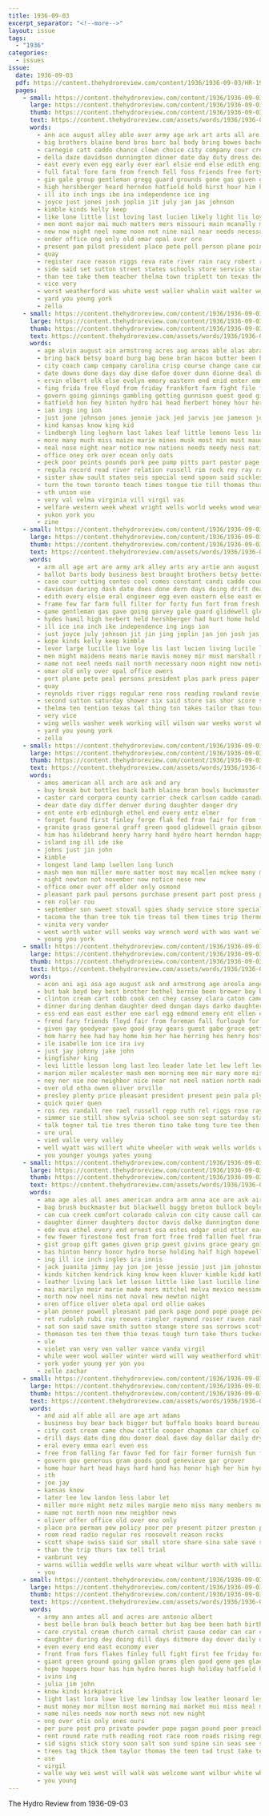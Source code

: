 ```yaml
---
title: 1936-09-03
excerpt_separator: "<!--more-->"
layout: issue
tags:
  - "1936"
categories:
  - issues
issue:
  date: 1936-09-03
  pdf: https://content.thehydroreview.com/content/1936/1936-09-03/HR-1936-09-03.pdf
  pages:
    - small: https://content.thehydroreview.com/content/1936/1936-09-03/small/HR-1936-09-03-01.jpg
      large: https://content.thehydroreview.com/content/1936/1936-09-03/large/HR-1936-09-03-01.jpg
      thumb: https://content.thehydroreview.com/content/1936/1936-09-03/thumbnails/HR-1936-09-03-01.jpg
      text: https://content.thehydroreview.com/assets/words/1936/1936-09-03/HR-1936-09-03-01.txt
      words:
        - ann ace august alley able aver army age ark art arts all are ave artie ago and
        - big brothers blaine bond bros barc bal body bring bowes bachelor benet band better betsy brought barber banu begin brawn bonus ball barts blower best bells bell bandy but been bank both boucher ballot back bigger buy business bun boys
        - carnegie catt caddo chance clown choice city company cour cream carry chamber courts cody con county christ carnival cobb cedar class civil collier cool count case constant cutting cheap car can came clinton convey contes comes church cole citizen
        - della daze davidson dunnington dinner date day duty dress deal dust done dance daring drift dent during don degree door dern doing days dash dry
        - east every even egg early ever earl elsie end else edith engineer economy enter ean eastern
        - full fatal fore farm from french fell foss friends free forty fresh fund front frame fin fair farrell friday first few filter force far finley former for fun fort fall fan famous
        - gin gale group gentleman gregg guard grounds gone gas given george game glidewell good going glen gave games garvey glad
        - high hershberger heard herndon hatfield hold hirst hour him hie henry hydro had hamil horn held horse hyde house hope hot home has her hin half herbert hopewell heart hinton homa hurt hydes hard
        - ill ito inch ings ibe ina independence ice ing
        - joyce just jones josh joplin jit july jan jas johnson
        - kimble kinds kelly keep
        - like lone little list loving last lucien likely light lis loye left lee later letter lat long learn lam lever lady land lucky lewis luellen lon loud league leona lad large lucile live law lorene letha lett lucille living
        - men mont major mai much matters mers missouri main mcanally matter maidens made marie many mir means mean monday money mort miss mile might marjorie mexico mavis members may music maybe miller marry miles more mary morning morale man most
        - new now night neel name noon not nine nail near needs necessary notice nary north
        - onder office ong only old omar opal over ore
        - present pam pilot president place pete poll person plane point plenty pitzer per page past paper park peal plan persons post pastor pole part
        - quay
        - register race reason riggs reva rate river rain racy robert reveal ruckman reed roland reynolds regular radio rowland ross reading
        - side said set sutton street states schools store service star sale shower school stream senator start ser showers shines spies studebaker seven station show speak saturday shoe short soon sing stock shows six silver style second spain son safe score speech streets she settle sack still south september smith state smaller standard sun summer standing sith summ stage speaker secret swing
        - than tee take them teacher thelma town triplett ton texas the thet times tock trip too takes test thing tention thomas taylor tickell tailor ten
        - vice very
        - worst weatherford was white west waller whalin wait walter weather winning week way will well williams wing weeks work with walts war working while worth winner whistle wilson water wells want washer win wings
        - yard you young york
        - zella
    - small: https://content.thehydroreview.com/content/1936/1936-09-03/small/HR-1936-09-03-02.jpg
      large: https://content.thehydroreview.com/content/1936/1936-09-03/large/HR-1936-09-03-02.jpg
      thumb: https://content.thehydroreview.com/content/1936/1936-09-03/thumbnails/HR-1936-09-03-02.jpg
      text: https://content.thehydroreview.com/assets/words/1936/1936-09-03/HR-1936-09-03-02.txt
      words:
        - age alvin august ain armstrong acres aug areas able alas abraham ann alfalfa ana albert all ago arkansas area are ard apple ask and
        - bring back betsy board burg bag bene bran bacon butter been boards beans burgman bob buy bozarth boucher bay bottom bless but boat bryan butler better bronson best branson brought bixler business brother brow bone blakley ben bennett bales busi buckmaster brothers boys battle
        - city coach camp company carolina crisp course change cane came crosswhite church coffee caddo certain county crownover cause corpora cream cobb cartwright christ con creek cave chas chance chin corn cotton can colorado camping charles churchill cabbage comes cleveland call collier corder copper centers carrier cop cloud canada claude care
        - date downs done days day dine dafoe dover dunn dionne deal dust doubt diana decent daily dole dollar dean darke daughter driskill
        - ervin elbert elk else evelyn emory eastern end enid enter emma ean every everett elizabeth elsie economy east
        - fing frida free floyd from friday frankfort farm fight file frame friends foo falo fred falls found fear fam fancy finder farms frid few fester fort first florida front faster far flakes for fell ford frost farmer
        - govern going ginnings gambling getting gunnison guest good gift games gard general golden granite gregg gilchrist gripe gentleman gorman glen gil
        - hatfield hon hey hinton hydro hai head herbert honey hour herndon hamilton health house homa had her horse helmuth homs hosey haul huntington has honor hafer ham him home horace hike hovey hence held harry heal huge hills hubert
        - ian ings ing ion
        - just jone johnson jones jennie jack jed jarvis joe jameson joplin jobs jud jin jammer jesus jim james
        - kind kansas know king kid
        - lindbergh ling leghorn last lakes leaf little lemons less lincoln long livingston lead levi louis loan lord lap lowers louisville light lewis longer lot lee lard liberal live
        - more many much miss maize marie mines musk most min must maud means miles miller mustard men man mur monday members matters market mine made mills money murphy may missouri manner miser mans mexico mere
        - neal nose night near notice now nations needs needy ness nation nett nas not noon north never nickel new
        - office oney ork over ocean only oats
        - peck poor points pounds pork pee pump pitts part pastor page pitzer pro per pete patron persons paper public present pain pure patent place past pound peoples paul price pinto pullman pledge private
        - regula record read river relation russell rim rock rey ray rains reach reg rosser ren reas rub route ruth row rain ralph reno run race reen rolla
        - sister shaw sault states seis special send spoon said sickles sweeter stand sugar street slot school strong springfield size sept still small sou state sutton she sharp stores souri square sun spain second stewart store september straits see smith sincere sons stock six sunday sell storm soon son sam saturday saw sale sunda standard shun summers salt south showers slemp service setting springs sylvester summer short such
        - turn the town toronto teach times tongue tie till thomas thurs then them trip than tilbury taylor try ton thing towns tor train track
        - uth union use
        - very val velma virginia vill virgil vas
        - welfare western week wheat wright wells world weeks wood weather well was with withers west wish woo word while white way work will went
        - yukon york you
        - zine
    - small: https://content.thehydroreview.com/content/1936/1936-09-03/small/HR-1936-09-03-03.jpg
      large: https://content.thehydroreview.com/content/1936/1936-09-03/large/HR-1936-09-03-03.jpg
      thumb: https://content.thehydroreview.com/content/1936/1936-09-03/thumbnails/HR-1936-09-03-03.jpg
      text: https://content.thehydroreview.com/assets/words/1936/1936-09-03/HR-1936-09-03-03.txt
      words:
        - arm all age art are army ark alley arts ary artie ann august and able ago
        - ballot barts body business best brought brothers betsy better bowes bell bonus boucher bandy bill bachelor band bank both bros ball bun big blower bring bells blaine bal begin but boys born barber bond been back
        - case cour cutting contes cool comes constant candi caddo count city courts civil car county can convey cedar church clinton chance cody carry cattle choice clown cream carnegie collier citizen carnival casini christ con cole cast cobb chamber cheap came
        - davidson daring dash date does done dern days doing drift deal day degree dust during dry desire dress duty daze dance dinner della don dent dunnington
        - edith every elsie eral engineer egg even eastern else east enter early earl ever economy eagle end
        - frame few far farm full filter for forty fun fort from fresh farrell foss former fore fair first friends fall fatal fell famous feast fund free fan finley force french friday front
        - game gentleman gas gave going garvey gale guard glidewell glen grounds group gone good gregg given governor general gin glad games
        - hydes hamil high herbert held hershberger had hurt home hold henry house hatfield hei hard heard hope horse hyde hour herndon hie hin her hinton has horn hot heart homa half hopewell hydro him
        - ill ice ina inch ike independence ing ings ion
        - just joyce july johnson jit jin jing joplin jan jon josh jas jones
        - kope kinds kelly keep kimble
        - lever large lucille live loye lis last lucien living lucile lucky lewis letter lin little leona long letha lee larger later left lam loving law learn light life league list likely lat luellen lone loud land
        - men might maidens means marie mavis money mir must marshall mary missouri members morale mag music miles miller morning mea most mai marjorie monday major more made maybe many mont mcanally man main mal mexico marry mile miss much matters may
        - name not neel needs nail north necessary noon night now notice nine near nena noblet new
        - omar old only over opal office owers
        - port plane pete peal persons president plas park press paper pole present poll plan past page point post pam part pitzer per proud pastor pilot place person plenty
        - quay
        - reynolds river riggs regular rene ross reading rowland revie rate reason ruckman reed reveal reva rain radio race roland
        - second sutton saturday shower six said store sas shor score standing sup show sack short secret studebaker settle silver seven school style summer showers shines sale swing still stock spies standard september smaller sun set sama speak start side speaker ser she summ shoe spain senator south speech soon shows state street states stage sing soe safe streets star station smith see son schools service
        - thelma ten tention texas tal thing ton takes tailor than tour times trip them triplett tickell the teacher thomas town take test taylor too thet
        - very vice
        - wing wells washer week working will wilson war weeks worst while weather waller was welding want whistle white well wait work west wings win walts whalin way went water walter wil weatherford with winner wit winning worth williams
        - yard you young york
        - zella
    - small: https://content.thehydroreview.com/content/1936/1936-09-03/small/HR-1936-09-03-04.jpg
      large: https://content.thehydroreview.com/content/1936/1936-09-03/large/HR-1936-09-03-04.jpg
      thumb: https://content.thehydroreview.com/content/1936/1936-09-03/thumbnails/HR-1936-09-03-04.jpg
      text: https://content.thehydroreview.com/assets/words/1936/1936-09-03/HR-1936-09-03-04.txt
      words:
        - amos american all arch are ask and ary
        - buy break but bottles back bath blaine bran bowls buckmaster both balls better brightly basket
        - caster card corpora county carrier check carlson caddo canada crush colorado cooler can
        - dear date day differ denver during daughter danger dry
        - ent ente erb edinburgh ethel end every entz elmer
        - forget found first finley forge flak fed fran fair for from free flock
        - granite grass general graff green good glidewell grain gibson
        - him has hildebrand henry harry hand hydro heart herndon happy had home
        - island ing ill ide ike
        - johns just jin john
        - kimble
        - longest land lamp luellen long lunch
        - mash men mon miller more matter most may mcallen mckee many monday might mindy made much metz
        - night newton not november now notice nese new
        - office omer over off older only osmond
        - pleasant park paul persons purchase present part post press port plane piles price per pilot
        - ren roller rou
        - september son sweet stovall spies shady service store special spaulding state station stutzman school sar skates sun sparkle sam subject said stutsman see senator sides set steel sheriff saw summer scarth
        - tacoma the than tree tok tin treas tol them times trip thermos then
        - vinita very vander
        - went worth water will weeks way wrench word with was want well welcome wish ware ways
        - young you york
    - small: https://content.thehydroreview.com/content/1936/1936-09-03/small/HR-1936-09-03-05.jpg
      large: https://content.thehydroreview.com/content/1936/1936-09-03/large/HR-1936-09-03-05.jpg
      thumb: https://content.thehydroreview.com/content/1936/1936-09-03/thumbnails/HR-1936-09-03-05.jpg
      text: https://content.thehydroreview.com/assets/words/1936/1936-09-03/HR-1936-09-03-05.txt
      words:
        - acon ani agi asa ago august ask and armstrong age areola angel arends alma antes alls aid arr are anna ane all arthur anderson ara alt ast austin
        - but bak boyd bey best brother bethel bernie been brewer boy bily bear ben black buchanan books blue business ballou bate boucher blasko braly beals
        - clinton cream cart cobb cook cen chey cassey clara caton came christine course church cole clark cecil center county call creek cord coles city crissman come car caddo cone carver cor
        - dinner during denham daughter deed dungan days darko daughters davis day denver ded done
        - ess end ean east esther ene earl egg edmond emery ent ellen elmer ens
        - frend fary friends floyd fair from foreman fall furlough for former few fisher fan foren free fries fort friday fest fay frank
        - given gay goodyear gave good gray gears guest gabe groce getting grain
        - hom harry hee had hay home him her hae herring hes henry host has harold hydro heineman
        - ile isabelle ion ice ira ivy
        - just jay johnny jake john
        - kingfisher king
        - levi little lesson long last leo leader late let lew left leena lydia letter
        - marion miler mcalester mash men morning mee mir mary more miss morris mand melvin many miller mise mae monk manning made monday mix mite mull mound mon
        - ney ner nie noe neighbor nice near not neel nation north nade now night
        - over old otha owen oliver orville
        - presley plenty price pleasant president present pein pala ply pride picking pensa people pad pet peebles pair
        - quick quier quen
        - ros res randall ree rael russell repp ruth rel riggs rose raymond rome ridge rozelle rae reine ray
        - simmer sie still show sylvia school see son sept saturday stare smith sai standard september sor simmons stas susie sey selling say sons sic seed style sylvester sun sam sunday set sister size shall
        - talk tegner tal tie tres theron tino take tong ture tee then tune toker thomas them town ted the toy ten thom top
        - ure ural
        - vied valle very valley
        - well wyatt was willert white wheeler with weak wells worlds welcome wee wife wildman wade while will week wieand weathers
        - you younger youngs yates young
    - small: https://content.thehydroreview.com/content/1936/1936-09-03/small/HR-1936-09-03-06.jpg
      large: https://content.thehydroreview.com/content/1936/1936-09-03/large/HR-1936-09-03-06.jpg
      thumb: https://content.thehydroreview.com/content/1936/1936-09-03/thumbnails/HR-1936-09-03-06.jpg
      text: https://content.thehydroreview.com/assets/words/1936/1936-09-03/HR-1936-09-03-06.txt
      words:
        - ama age ales all ames american andra arm anna ace are ask airy aubrey armstrong allie and arthur angeles ann alice alford able august
        - bag brush buckmaster but blackwell buggy breton bullock boyles bonnie barnett bobby bose bernice baker began brief burner block barbe bethel bright been brooks beach bee bryan buddy back bennett brown bank business
        - can cua creek comfort colorado calvin con city cause call canyon cushion cake charles collins came church car chet cannon chron cad close cousin cody cry cone cream class cecil copeland
        - daughter dinner daughters doctor davis dalke dunnington done dionne day dale dessie dust dungan director dill ditmore dress dallas dua duncan dennis dockery days dry dau
        - ede eva ethel every end ernest esa estes edgar enid etter earl east est enck emil ervin
        - few fewer firestone fost from fort free fred fallen fuel frank floyd famous frost flowers fine fin freda friend friends fee fand for friday farm fried fitzpatrick
        - gist group gift games given grip guest givins grace geary going greely gene george geraldine gue glass garland gundy grove ground gregor galena good
        - has hinton henry honor hydro horse holding half high hopewell hary health hatfield how hackler hedges henke hour hearty house him herman hueston her heart had happy harry harris home
        - ing ill ice inch ingles ira innis
        - jack juanita jimmy jay jon joe jesse jessie just jim johnston joyce jean john junior janzen
        - kinds kitchen kendrick king know keen kluver kimble kidd katherine
        - leather living lack let lesson little like last lucille line long lena less live leighton lloyd love lunch lester los league lary left landis land latter large lucien lee lowell
        - mai marilyn meir marie made mors mitchel melva mexico messimer miller mac masse mary mapel mar mee mis model much mond martin mare mildred morning man mccully million more mogg mckeegan many moses mea may miss messer merle mon members mier
        - north now noel nims not noval new newton night
        - oren office oliver oleta opal ord ollie oakes
        - plan penner powell pleasant pad park page pond pope poage perfect perry per pull proud pastor past pennington peden present part
        - ret rudolph rubi ray reeves ringler raymond rosser raven raska rolling robert run roll ree res rowell reber ruth real
        - sat son said save smith sutton stange store sas sorrows scott sue september sessions san summer sons sells shamrock see subject sin stockton sen stork sunday states service send sare sun saturday sister story sheffer sum she school sale sur standard surprise soon schantz
        - thomason tes ten them thie texas tough turn take thurs tucker too the table trip thomas teh thiessen toot town talkington ted till than
        - ule
        - violet van very ven valler vance vanda virgil
        - while weer wool waller winter ward will way weatherford whittier williams welcome work wand water week world win wrinkle wells was with wish west william winona weeks wife wink wayne weathers went
        - york yoder young yer yon you
        - zelle zachar
    - small: https://content.thehydroreview.com/content/1936/1936-09-03/small/HR-1936-09-03-07.jpg
      large: https://content.thehydroreview.com/content/1936/1936-09-03/large/HR-1936-09-03-07.jpg
      thumb: https://content.thehydroreview.com/content/1936/1936-09-03/thumbnails/HR-1936-09-03-07.jpg
      text: https://content.thehydroreview.com/assets/words/1936/1936-09-03/HR-1936-09-03-07.txt
      words:
        - and aid alf able all are age art adams
        - business buy bear back bigger but buffalo books board bureau best buys bea
        - city cost cream came chow cattle cooper chapman car chief college clyde cha cell can call
        - drill days date ding dou donor deal dave day dollar daily dry darling during dakota
        - eral every emma earl even ess
        - free from falling far favor fed for fair former furnish fun fall
        - govern gov generous gram goods good genevieve gar grover
        - home hour hart head hays hard hand has honor high her him hydro hold hidden had
        - ith
        - joe jay
        - kansas know
        - later lee low landon less labor let
        - miller more might metz miles margie meno miss many members money men made main mone means
        - name not north noon new neighbor news
        - oliver offer office old over ono only
        - place pro perman pew policy poor per present pitzer preston persons president part
        - room read radio regular res roosevelt reason rocks
        - scott shape swiss said sur small store share sina sale save seiberling second speech sell springs schooling september show service station school special sum she see
        - than the trip thurs tax tell trial
        - vanbrunt vey
        - warns willia weddle wells ware wheat wilbur worth with william weatherford waste willis washington water words week will way was
        - you
    - small: https://content.thehydroreview.com/content/1936/1936-09-03/small/HR-1936-09-03-08.jpg
      large: https://content.thehydroreview.com/content/1936/1936-09-03/large/HR-1936-09-03-08.jpg
      thumb: https://content.thehydroreview.com/content/1936/1936-09-03/thumbnails/HR-1936-09-03-08.jpg
      text: https://content.thehydroreview.com/assets/words/1936/1936-09-03/HR-1936-09-03-08.txt
      words:
        - army ann antes all and acres are antonio albert
        - best belle bran bulk beach better but bag bee been bath birth beulah bring boy beans born back both bough brought black bill buen
        - care crystal cream church carnal christ cause cedar can car cling cid christian came call come child cases con chair course cost cane
        - daughter during dey doing dill days ditmore day dover daily dean done
        - even every end east economy ever
        - front from fors flakes finley full fight first fee friday for fruits fine fair farm finder flesh
        - giant green ground going gallon grams glen good gene gen gladstone graham grand
        - hope hoppers hour has him hydro heres high holiday hatfield honey her had head
        - ivins ing
        - julia jim john
        - know kinds kirkpatrick
        - light last lora lowe live lew lindsay low leather leonard less lewis later like left lead league lard law large life lee let little laria
        - must money mor milton most morning mai market mui miss meal miles moment mallet messiah mans may more malson made man many mary
        - name niles needs now north news not new night
        - ong over otis only ones ours
        - per pure post pro private powder pope pagan pound peer preacher prophet part page plenty pink poles pankratz price people prayer pastor pay pounds pickles plan pears paul pump
        - rent round rate ruth reading root race room roads rising regular ryden
        - sid signs stick story soon salt son sund spine sin seas see stock september shall saturday shackles special salmon sale sides said soap she subject school saw salvo supply sermon store settle sugar sept save suit sank swarm shadow savior san saving self starr sunday spor summer shorts stately staples
        - trees tag thick them taylor thomas the teen tad trust take texas tilbury teach try
        - use
        - virgil
        - walle way wei west will walk was welcome want wilbur white wheat world with week wheel work
        - you young
---
```


The Hydro Review from 1936-09-03

<!--more-->

